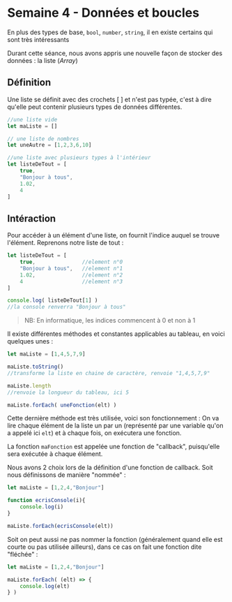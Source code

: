 # Semaine 4 - Données et boucles

En plus des types de base, `bool`, `number`, `string`, il en existe certains qui sont très intéressants

Durant cette séance, nous avons appris une nouvelle façon de stocker des données : la liste (<i>Array</i>)

## Définition

Une liste se définit avec des crochets [ ] et n'est pas typée, c'est à dire qu'elle peut contenir plusieurs types de données différentes.

```js
//une liste vide
let maListe = []

// une liste de nombres
let uneAutre = [1,2,3,6,10] 

//une liste avec plusieurs types à l'intérieur
let listeDeTout = [
    true,
    "Bonjour à tous",
    1.02,
    4
]
```

## Intéraction

Pour accéder à un élément d'une liste, on fournit l'indice auquel se trouve l'élément. Reprenons notre liste de tout :

```js
let listeDeTout = [
    true,               //element n°0
    "Bonjour à tous",   //element n°1
    1.02,               //element n°2
    4                   //element n°3
]

console.log( listeDeTout[1] )
//la console renverra "Bonjour à tous"
```

> NB: En informatique, les indices commencent à 0 et non à 1

Il existe différentes méthodes et constantes applicables au tableau, en voici quelques unes :

```js
let maListe = [1,4,5,7,9]

maListe.toString()
//transforme la liste en chaine de caractère, renvoie "1,4,5,7,9"

maListe.length
//renvoie la longueur du tableau, ici 5

maListe.forEach( uneFonction(elt) )
```
Cette dernière méthode est très utilisée, voici son fonctionnement : On va lire chaque élément de la liste un par un (représenté par une variable qu'on a appelé ici `elt`) et à chaque fois, on exécutera une fonction.

La fonction `maFonction` est appelée une fonction de "callback", puisqu'elle sera exécutée à chaque élément.

Nous avons 2 choix lors de la définition d'une fonction de callback. Soit nous définissons de manière "nommée" :

```js
let maListe = [1,2,4,"Bonjour"]

function ecrisConsole(i){
    console.log(i)
}

maListe.forEach(ecrisConsole(elt))
````

Soit on peut aussi ne pas nommer la fonction (généralement quand elle est courte ou pas utilisée ailleurs), dans ce cas on fait une fonction dite "fléchée" :

```js
let maListe = [1,2,4,"Bonjour"]

maListe.forEach( (elt) => {
    console.log(elt)
} )
```

